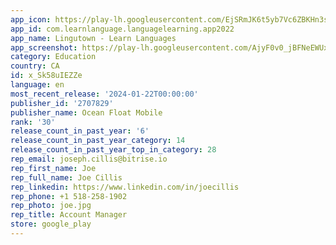 ```yaml
---
app_icon: https://play-lh.googleusercontent.com/EjSRmJK6t5yb7Vc6ZBKHn3st9PfLQr5OqHqHbjmJbfXa1Kc1-8Vb9TNMMhJtl7QtiOaf
app_id: com.learnlanguage.languagelearning.app2022
app_name: Lingutown - Learn Languages
app_screenshot: https://play-lh.googleusercontent.com/AjyF0v0_jBFNeEWUxDTYFA-grWkQxSNoJrs_OpLS8uef7KXRWUie-90EkAOXDFwXkEWr
category: Education
country: CA
id: x_Sk58uIEZZe
language: en
most_recent_release: '2024-01-22T00:00:00'
publisher_id: '2707829'
publisher_name: Ocean Float Mobile
rank: '30'
release_count_in_past_year: '6'
release_count_in_past_year_category: 14
release_count_in_past_year_top_in_category: 28
rep_email: joseph.cillis@bitrise.io
rep_first_name: Joe
rep_full_name: Joe Cillis
rep_linkedin: https://www.linkedin.com/in/joecillis
rep_phone: +1 518-258-1902
rep_photo: joe.jpg
rep_title: Account Manager
store: google_play
---
```


